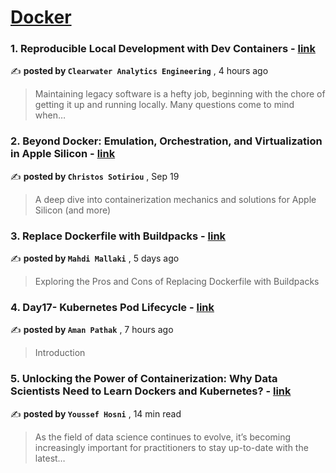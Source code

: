 
<h1><a href=https://medium.com/tag/docker/recommended target="_blank" rel="noopener noreferrer">Docker</a></h1>
<h3>1. Reproducible Local Development with Dev Containers - <a href=https://medium.com/cwan-engineering/reproducible-local-development-with-dev-containers-0ed5fa850b36?source=tag_recommended_feed---------0-84----------docker----------7127a104_bda4_4ba8_83e2_f3fb7c0fb498------- target="_blank" rel="noopener noreferrer">link</a></h3>

✍️ **posted by `Clearwater Analytics Engineering`** <date> , 4 hours ago</date>

<blockquote>Maintaining legacy software is a hefty job, beginning with the chore of getting it up and running locally. Many questions come to mind when…</blockquote>

<h3>2. Beyond Docker: Emulation, Orchestration, and Virtualization in Apple Silicon - <a href=https://medium.com/itnext/beyond-docker-emulation-orchestration-and-virtualization-in-apple-silicon-34011259cd91?source=tag_recommended_feed---------1-107----------docker----------7127a104_bda4_4ba8_83e2_f3fb7c0fb498------- target="_blank" rel="noopener noreferrer">link</a></h3>

✍️ **posted by `Christos Sotiriou`** <date> , Sep 19</date>

<blockquote>A deep dive into containerization mechanics and solutions for Apple Silicon (and more)</blockquote>

<h3>3. Replace Dockerfile with Buildpacks - <a href=https://medium.com/itnext/replace-dockerfile-with-buildpacks-f7e435ad2bfc?source=tag_recommended_feed---------2-85----------docker----------7127a104_bda4_4ba8_83e2_f3fb7c0fb498------- target="_blank" rel="noopener noreferrer">link</a></h3>

✍️ **posted by `Mahdi Mallaki`** <date> , 5 days ago</date>

<blockquote>Exploring the Pros and Cons of Replacing Dockerfile with Buildpacks</blockquote>

<h3>4. Day17- Kubernetes Pod Lifecycle - <a href=https://medium.com/@aman.pathak_51134/day17-kubernetes-pod-lifecycle-3a53566421b1?source=tag_recommended_feed---------3-84----------docker----------7127a104_bda4_4ba8_83e2_f3fb7c0fb498------- target="_blank" rel="noopener noreferrer">link</a></h3>

✍️ **posted by `Aman Pathak`** <date> , 7 hours ago</date>

<blockquote>Introduction</blockquote>

<h3>5. Unlocking the Power of Containerization: Why Data Scientists Need to Learn Dockers and Kubernetes? - <a href=https://medium.com/gitconnected/unlocking-the-power-of-containerization-why-data-scientists-need-to-learn-dockers-and-kubernetes-b112456c62fc?source=tag_recommended_feed---------4-107----------docker----------7127a104_bda4_4ba8_83e2_f3fb7c0fb498------- target="_blank" rel="noopener noreferrer">link</a></h3>

✍️ **posted by `Youssef Hosni`** <date> , 14 min read</date>

<blockquote>As the field of data science continues to evolve, it’s becoming increasingly important for practitioners to stay up-to-date with the latest…</blockquote>

